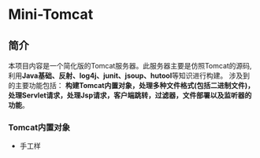 # Mini-Tomcat
## 简介
本项目内容是一个简化版的Tomcat服务器。此服务器主要是仿照Tomcat的源码,利用**Java基础、反射、log4j、junit、jsoup、hutool**等知识进行构建。
涉及到的主要功能包括：
    **构建Tomcat内置对象，处理多种文件格式(包括二进制文件)，处理Servlet请求，处理Jsp请求，客户端跳转，过滤器，文件部署以及监听器的功能**。

### Tomcat内置对象
   - 手工样

